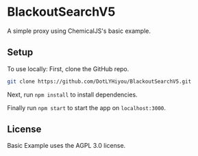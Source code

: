 # BlackoutSearchV5
A simple proxy using ChemicalJS's basic example.

## Setup
To use locally:
First, clone the GitHub repo.

```bash
git clone https://github.com/DotLYHiyou/BlackoutSearchV5.git
```

Next, run `npm install` to install dependencies.

Finally run `npm start` to start the app on `localhost:3000`.
## License
Basic Example uses the AGPL 3.0 license.
